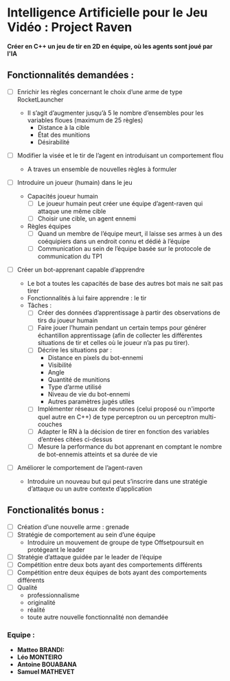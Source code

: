# Intelligence Artificielle pour le Jeu Vidéo : Project Raven

**Créer en C++ un jeu de tir en 2D en équipe, où les agents sont joué par l'IA**

## Fonctionnalités demandées :

- [ ] Enrichir les règles concernant le choix d’une arme de type RocketLauncher
  - Il s’agit d’augmenter jusqu’à 5 le nombre d’ensembles pour les variables floues (maximum de 25 règles) 
    - Distance à la cible
    - État des munitions
    - Désirabilité
    
- [ ] Modifier la visée et le tir de l’agent en introduisant un comportement flou
  - A traves un ensemble de nouvelles règles à formuler
  
- [ ] Introduire un joueur (humain) dans le jeu
  - Capacités joueur humain
    - [ ] Le joueur humain peut créer une équipe d’agent-raven qui attaque une même cible
    - [ ] Choisir une cible, un agent ennemi
  - Règles équipes
    - [ ] Quand un membre de l’équipe meurt, il laisse ses armes à un des coéquipiers dans un endroit connu et dédié à l’équipe
    - [ ] Communication au sein de l’équipe basée sur le protocole de communication du TP1
    
- [ ] Créer un bot-apprenant capable d’apprendre
  - Le bot a toutes les capacités de base des autres bot mais ne sait pas tirer
  - Fonctionnalités à lui faire apprendre : le tir
  - Tâches :
    - [ ] Créer des données d’apprentissage à partir des observations de tirs du joueur humain
    - [ ] Faire jouer l’humain pendant un certain temps pour générer échantillon apprentissage (afin de collecter les différentes situations de tir et celles où le joueur n’a pas pu tirer). 
    - [ ] Décrire les situations par :
      - Distance en pixels du bot-ennemi
      - Visibilité
      - Angle
      - Quantité de munitions
      - Type d’arme utilisé
      - Niveau de vie du bot-ennemi
      - Autres paramètres jugés utiles
    - [ ] Implémenter réseaux de neurones (celui proposé ou n'importe quel autre en C++) de type perceptron ou un perceptron multi-couches
    - [ ] Adapter le RN à la décision de tirer en fonction des variables d’entrées citées ci-dessus
    - [ ] Mesure la performance du bot apprenant en comptant le nombre de bot-ennemis atteints et sa durée de vie
  
- [ ] Améliorer le comportement de l’agent-raven
  - Introduire un nouveau but qui peut s’inscrire dans une stratégie d’attaque ou un autre contexte d’application

## Fonctionalités bonus :

- [ ] Création d’une nouvelle arme : grenade
- [ ] Stratégie de comportement au sein d’une équipe
  - Introduire un mouvement de groupe de type Offsetpoursuit en protégeant le leader
- [ ] Stratégie d’attaque guidée par le leader de l’équipe
- [ ] Compétition entre deux bots ayant des comportements différents
- [ ] Compétition entre deux équipes de bots ayant des comportements différents
- [ ] Qualité
  - professionnalisme
  - originalité
  - réalité
  - toute autre nouvelle fonctionnalité non demandée


### Equipe :

- **Matteo BRANDI:**
- **Léo MONTEIRO**
- **Antoine BOUABANA**
- **Samuel MATHEVET**
